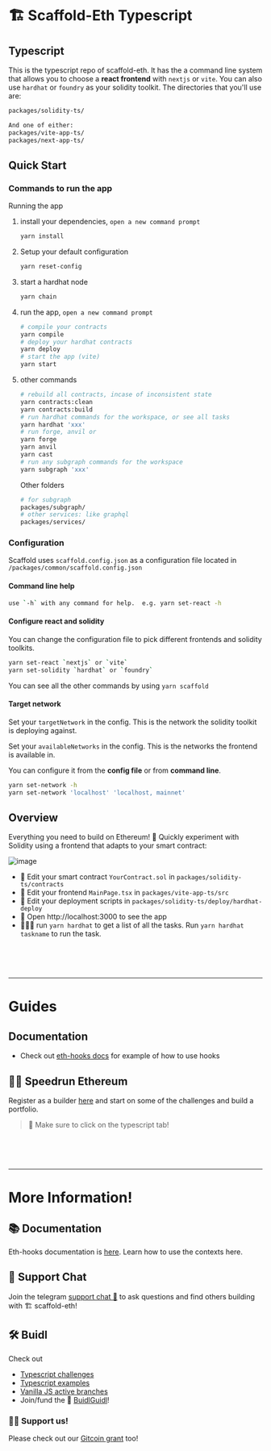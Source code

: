 # 🏗 Scaffold-Eth Typescript

## Typescript

This is the typescript repo of scaffold-eth. It has the a command line system that allows you to choose a **react frontend** with `nextjs` or `vite`. You can also use `hardhat` or `foundry` as your solidity toolkit. The directories that you'll use are:

```bash
packages/solidity-ts/

And one of either:
packages/vite-app-ts/
packages/next-app-ts/
```

## Quick Start

### Commands to run the app

Running the app

1. install your dependencies, `open a new command prompt`

   ```bash
   yarn install
   ```

2. Setup your default configuration

   ```bash
   yarn reset-config
   ```

3. start a hardhat node

   ```bash
   yarn chain
   ```

4. run the app, `open a new command prompt`

   ```bash
   # compile your contracts
   yarn compile
   # deploy your hardhat contracts
   yarn deploy
   # start the app (vite)
   yarn start
   ```

5. other commands

   ```bash
   # rebuild all contracts, incase of inconsistent state
   yarn contracts:clean
   yarn contracts:build
   # run hardhat commands for the workspace, or see all tasks
   yarn hardhat 'xxx'
   # run forge, anvil or
   yarn forge
   yarn anvil
   yarn cast
   # run any subgraph commands for the workspace
   yarn subgraph 'xxx'
   ```

   Other folders

   ```bash
   # for subgraph
   packages/subgraph/
   # other services: like graphql
   packages/services/
   ```

### Configuration

Scaffold uses `scaffold.config.json` as a configuration file located in `/packages/common/scaffold.config.json`

#### Command line help

```bash
use `-h` with any command for help.  e.g. yarn set-react -h
```

#### Configure react and solidity

You can change the configuration file to pick different frontends and solidity toolkits.

```bash
yarn set-react `nextjs` or `vite`
yarn set-solidity `hardhat` or `foundry`
```

You can see all the other commands by using `yarn scaffold`

#### Target network

Set your `targetNetwork` in the config. This is the network the solidity toolkit is deploying against.

Set your `availableNetworks` in the config. This is the networks the frontend is available in.

You can configure it from the **config file** or from **command line**.

```bash
yarn set-network -h
yarn set-network 'localhost' 'localhost, mainnet'
```

## Overview

Everything you need to build on Ethereum! 🚀 Quickly experiment with Solidity using a frontend that adapts to your smart contract:

![image](https://user-images.githubusercontent.com/2653167/124158108-c14ca380-da56-11eb-967e-69cde37ca8eb.png)

- 🔏 Edit your smart contract `YourContract.sol` in `packages/solidity-ts/contracts`
- 📝 Edit your frontend `MainPage.tsx` in `packages/vite-app-ts/src`
- 💼 Edit your deployment scripts in `packages/solidity-ts/deploy/hardhat-deploy`
- 📱 Open http://localhost:3000 to see the app
- 👷🏽‍♂️ run `yarn hardhat` to get a list of all the tasks. Run `yarn hardhat taskname` to run the task.

<br/><br/><br/>

---

# Guides

## Documentation

- Check out [eth-hooks docs](https://scaffold-eth.github.io/eth-hooks) for example of how to use hooks

## 🏃💨 Speedrun Ethereum

Register as a builder [here](https://speedrunethereum.com) and start on some of the challenges and build a portfolio.

> 🏁 Make sure to click on the typescript tab!

<br/><br/><br/>

---

# More Information!

## 📚 Documentation

Eth-hooks documentation is [here](https://scaffold-eth.github.io/eth-hooks/). Learn how to use the contexts here.

## 💬 Support Chat

Join the telegram [support chat 💬](https://t.me/joinchat/KByvmRe5wkR-8F_zz6AjpA) to ask questions and find others building with 🏗 scaffold-eth!

## 🛠 Buidl

Check out

- [Typescript challenges](https://github.com/scaffold-eth/scaffold-eth-typescript-challenges)
- [Typescript examples](https://github.com/scaffold-eth/scaffold-eth-typescript-examples)
- [Vanilla JS active branches](https://github.com/scaffold-eth/scaffold-eth/branches/active)
- Join/fund the 🏰 [BuidlGuidl](https://BuidlGuidl.com)!

### 🙏🏽 Support us!

Please check out our [Gitcoin grant](https://gitcoin.co/grants/2851/scaffold-eth) too!
